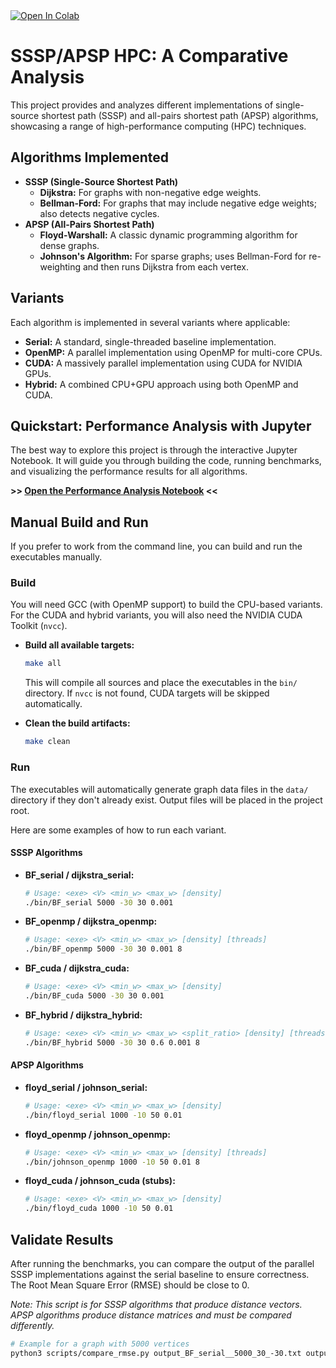 <a href="https://colab.research.google.com/github/UchihaIthachi/bellman-ford-hpc-openmp-cuda/blob/main/SSSP-APSP-HPC-Analysis.ipynb" target="_blank" rel="noopener noreferrer">
  <img src="https://colab.research.google.com/assets/colab-badge.svg" alt="Open In Colab"/>
</a>

# SSSP/APSP HPC: A Comparative Analysis

This project provides and analyzes different implementations of single-source shortest path (SSSP) and all-pairs shortest path (APSP) algorithms, showcasing a range of high-performance computing (HPC) techniques.

## Algorithms Implemented

- **SSSP (Single-Source Shortest Path)**
  - **Dijkstra:** For graphs with non-negative edge weights.
  - **Bellman-Ford:** For graphs that may include negative edge weights; also detects negative cycles.
- **APSP (All-Pairs Shortest Path)**
  - **Floyd-Warshall:** A classic dynamic programming algorithm for dense graphs.
  - **Johnson's Algorithm:** For sparse graphs; uses Bellman-Ford for re-weighting and then runs Dijkstra from each vertex.

## Variants

Each algorithm is implemented in several variants where applicable:

- **Serial:** A standard, single-threaded baseline implementation.
- **OpenMP:** A parallel implementation using OpenMP for multi-core CPUs.
- **CUDA:** A massively parallel implementation using CUDA for NVIDIA GPUs.
- **Hybrid:** A combined CPU+GPU approach using both OpenMP and CUDA.

## Quickstart: Performance Analysis with Jupyter

The best way to explore this project is through the interactive Jupyter Notebook. It will guide you through building the code, running benchmarks, and visualizing the performance results for all algorithms.

**>> [Open the Performance Analysis Notebook](SSSP-APSP-HPC-Analysis.ipynb) <<**

## Manual Build and Run

If you prefer to work from the command line, you can build and run the executables manually.

### Build

You will need GCC (with OpenMP support) to build the CPU-based variants. For the CUDA and hybrid variants, you will also need the NVIDIA CUDA Toolkit (`nvcc`).

- **Build all available targets:**

  ```bash
  make all
  ```

  This will compile all sources and place the executables in the `bin/` directory. If `nvcc` is not found, CUDA targets will be skipped automatically.

- **Clean the build artifacts:**
  ```bash
  make clean
  ```

### Run

The executables will automatically generate graph data files in the `data/` directory if they don't already exist. Output files will be placed in the project root.

Here are some examples of how to run each variant.

#### SSSP Algorithms

- **BF_serial / dijkstra_serial:**
  ```bash
  # Usage: <exe> <V> <min_w> <max_w> [density]
  ./bin/BF_serial 5000 -30 30 0.001
  ```
- **BF_openmp / dijkstra_openmp:**
  ```bash
  # Usage: <exe> <V> <min_w> <max_w> [density] [threads]
  ./bin/BF_openmp 5000 -30 30 0.001 8
  ```
- **BF_cuda / dijkstra_cuda:**
  ```bash
  # Usage: <exe> <V> <min_w> <max_w> [density]
  ./bin/BF_cuda 5000 -30 30 0.001
  ```
- **BF_hybrid / dijkstra_hybrid:**
  ```bash
  # Usage: <exe> <V> <min_w> <max_w> <split_ratio> [density] [threads]
  ./bin/BF_hybrid 5000 -30 30 0.6 0.001 8
  ```

#### APSP Algorithms

- **floyd_serial / johnson_serial:**
  ```bash
  # Usage: <exe> <V> <min_w> <max_w> [density]
  ./bin/floyd_serial 1000 -10 50 0.01
  ```
- **floyd_openmp / johnson_openmp:**
  ```bash
  # Usage: <exe> <V> <min_w> <max_w> [density] [threads]
  ./bin/johnson_openmp 1000 -10 50 0.01 8
  ```
- **floyd_cuda / johnson_cuda (stubs):**
  ```bash
  # Usage: <exe> <V> <min_w> <max_w> [density]
  ./bin/floyd_cuda 1000 -10 50 0.01
  ```

## Validate Results

After running the benchmarks, you can compare the output of the parallel SSSP implementations against the serial baseline to ensure correctness. The Root Mean Square Error (RMSE) should be close to 0.

_Note: This script is for SSSP algorithms that produce distance vectors. APSP algorithms produce distance matrices and must be compared differently._

```bash
# Example for a graph with 5000 vertices
python3 scripts/compare_rmse.py output_BF_serial__5000_30_-30.txt output_BF_openmp__5000_30_-30.txt
```
